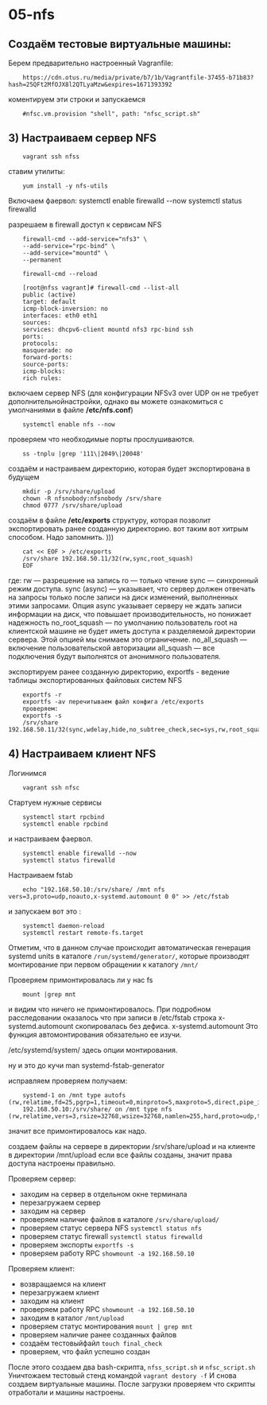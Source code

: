 # 05-nfs

## Создаём тестовые виртуальные машины:

Берем предварительно настроенный Vagranfile:

        https://cdn.otus.ru/media/private/b7/1b/Vagrantfile-37455-b71b83?hash=25QFt2MfOJX8l2QTLyaMzw&expires=1671393392

коментируем эти строки и запускаемся

        #nfsc.vm.provision "shell", path: "nfsc_script.sh"
## 3) Настраиваем сервер NFS

        vagrant ssh nfss

ставим утилиты:

        yum install -y nfs-utils

Включаем фаервол:
        systemctl enable firewalld --now
        systemctl status firewalld

разрешаем в firewall доступ к сервисам NFS

        firewall-cmd --add-service="nfs3" \
        --add-service="rpc-bind" \
        --add-service="mountd" \
        --permanent

        firewall-cmd --reload

        [root@nfss vagrant]# firewall-cmd --list-all
        public (active)
        target: default
        icmp-block-inversion: no
        interfaces: eth0 eth1
        sources:
        services: dhcpv6-client mountd nfs3 rpc-bind ssh
        ports:
        protocols:
        masquerade: no
        forward-ports:
        source-ports:
        icmp-blocks:
        rich rules:


включаем сервер NFS (для конфигурации NFSv3 over UDP он не требует
дополнительнойнастройки, однако вы можете ознакомиться с
умолчаниями в файле __/etc/nfs.conf__)

        systemctl enable nfs --now

проверяем что необходимые порты прослушиваются.  

        ss -tnplu |grep '111\|2049\|20048'

создаём и настраиваем директорию, которая будет экспортирована
в будущем

        mkdir -p /srv/share/upload
        chown -R nfsnobody:nfsnobody /srv/share
        chmod 0777 /srv/share/upload

создаём в файле __/etc/exports__ структуру, которая позволит экспортировать ранее созданную директорию. вот таким вот хитрым способом. Надо запомнить. )))

        cat << EOF > /etc/exports
        /srv/share 192.168.50.11/32(rw,sync,root_squash)
        EOF

где:
rw — разрешение на запись
ro — только чтение
sync — синхронный режим доступа. sync (async) — указывает, что сервер должен отвечать на запросы только после записи на диск изменений, выполненных этими запросами. Опция async указывает серверу не ждать записи информации на диск, что повышает производительность, но понижает надежность
no_root_squash — по умолчанию пользователь root на клиентской машине не будет иметь доступа к разделяемой директории сервера. Этой опцией мы снимаем это ограничение.
no_all_squash — включение пользовательской авторизации
all_squash — все подключения будут выполнятся от анонимного пользователя.


экспортируем ранее созданную директорию,
exportfs - ведение таблицы экспортированных файловых систем NFS


        exportfs -r
        exportfs -av перечитываем файл конфига /etc/exports
        проверяем:
        exportfs -s
        /srv/share  192.168.50.11/32(sync,wdelay,hide,no_subtree_check,sec=sys,rw,root_squash,no_all_squash)

## 4) Настраиваем клиент NFS

Логинимся 

        vagrant ssh nfsc

Стартуем нужные сервисы

        systemctl start rpcbind
        systemctl enable rpcbind

и настраиваем фаервол.

        systemctl enable firewalld --now
        systemctl status firewalld

Настраиваем fstab

        echo "192.168.50.10:/srv/share/ /mnt nfs vers=3,proto=udp,noauto,x-systemd.automount 0 0" >> /etc/fstab

и запускаем вот это :

        systemctl daemon-reload
        systemctl restart remote-fs.target

Отметим, что в данном случае происходит автоматическая генерация
systemd units в каталоге `/run/systemd/generator/`, которые производят
монтирование при первом обращении к каталогу `/mnt/` 

Проверяем примонтировалась ли у нас fs

        mount |grep mnt

и видим что ничего не примонтировалось. 
При подробном расследовании оказалось что при записи в /etc/fstab строка  x-systemd.automount скопировалась без дефиса. 
x-systemd.automount Это функция автомонтирования обязательно ее изучи.

/etc/systemd/system/ здесь опции монтирования. 

ну и это до кучи 
man systemd-fstab-generator

исправляем проверяем получаем:

        systemd-1 on /mnt type autofs (rw,relatime,fd=25,pgrp=1,timeout=0,minproto=5,maxproto=5,direct,pipe_ino=20721)
        192.168.50.10:/srv/share/ on /mnt type nfs (rw,relatime,vers=3,rsize=32768,wsize=32768,namlen=255,hard,proto=udp,timeo=11,retrans=3,sec=sys,mountaddr=192.168.50.10,mountvers=3,mountport=20048,mountproto=udp,local_lock=none,addr=192.168.50.10)

значит все примонтировалось как надо. 

создаем файлы на сервере в директории /srv/share/upload
и на клиенте в директории /mnt/upload
если все файлы созданы, значит права доступа настроены правильно.

Проверяем сервер:
- заходим на сервер в отдельном окне терминала
- перезагружаем сервер
- заходим на сервер
- проверяем наличие файлов в каталоге `/srv/share/upload/`
- проверяем статус сервера NFS `systemctl status nfs`
- проверяем статус firewall `systemctl status firewalld`
- проверяем экспорты `exportfs -s`
- проверяем работу RPC `showmount -a 192.168.50.10`

Проверяем клиент:
- возвращаемся на клиент
- перезагружаем клиент
- заходим на клиент
- проверяем работу RPC `showmount -a 192.168.50.10`
- заходим в каталог `/mnt/upload`
- проверяем статус монтирования `mount | grep mnt`
- проверяем наличие ранее созданных файлов
- создаём тестовыйфайл `touch final_check`
- проверяем, что файл успешно создан

После этого создаем два  bash-скрипта, `nfss_script.sh` и `nfsc_script.sh` 
Уничтожаем тестовый стенд командой `vagrant destory -f` 
И снова создаем виртуальные машины. 
После загрузки проверяем что скрипты отработали и машины настроены. 








